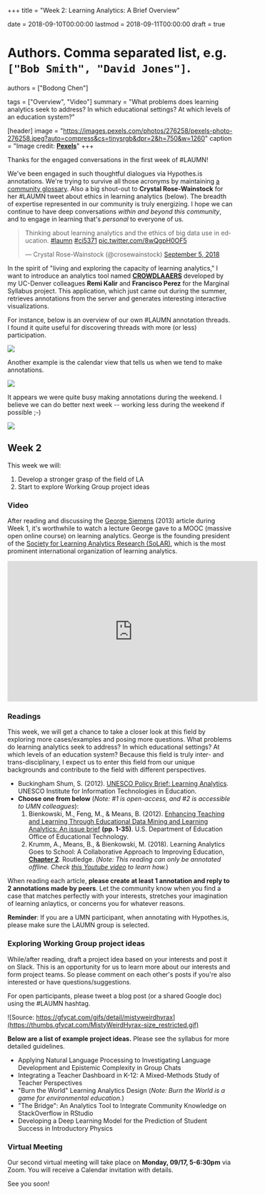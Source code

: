 +++
title = "Week 2: Learning Analytics: A Brief Overview"

date = 2018-09-10T00:00:00
lastmod = 2018-09-11T00:00:00
draft = true

# Authors. Comma separated list, e.g. `["Bob Smith", "David Jones"]`.
authors = ["Bodong Chen"]

tags = ["Overview", "Video"]
summary = "What problems does learning analytics seek to address? In which educational settings? At which levels of an education system?"

[header]
image = "https://images.pexels.com/photos/276258/pexels-photo-276258.jpeg?auto=compress&cs=tinysrgb&dpr=2&h=750&w=1260"
caption = "Image credit: [**Pexels**](https://www.pexels.com/photo/beaded-beads-blur-bubble-276258/)"
+++

Thanks for the engaged conversations in the first week of #LAUMN! 

We've been engaged in such thoughtful dialogues via Hypothes.is annotations. We're trying to survive all those acronyms by maintaining [a community glossary](https://colig.github.io/laumn/post/glossary/). Also a big shout-out to **Crystal Rose-Wainstock** for her #LAUMN tweet about ethics in learning analytics (below). The breadth of expertise represented in our community is truly energizing. I hope we can continue to have deep conversations *within and beyond this community*, and to engage in learning that's *personal* to everyone of us. 

<blockquote class="twitter-tweet" data-lang="en"><p lang="en" dir="ltr">Thinking about learning analytics and the ethics of big data use in education. <a href="https://twitter.com/hashtag/laumn?src=hash&amp;ref_src=twsrc%5Etfw">#laumn</a> <a href="https://twitter.com/hashtag/ci5371?src=hash&amp;ref_src=twsrc%5Etfw">#ci5371</a> <a href="https://t.co/8wQgpH0OF5">pic.twitter.com/8wQgpH0OF5</a></p>&mdash; Crystal Rose-Wainstock (@crosewainstock) <a href="https://twitter.com/crosewainstock/status/1037466767688458240?ref_src=twsrc%5Etfw">September 5, 2018</a></blockquote>
<script async src="https://platform.twitter.com/widgets.js" charset="utf-8"></script>


In the spirit of "living and exploring the capacity of learning analytics," I want to introduce an analytics tool named [**CROWDLAAERS**](http://marginalsyllab.us/crowdlaaers-marginalsyllabus/) developed by my UC-Denver colleagues **Remi Kalir** and **Francisco Perez** for the Marginal Syllabus project. This application, which just came out during the summer, retrieves annotations from the server and generates interesting interactive visualizations.

For instance, below is an overview of our own #LAUMN annotation threads. I found it quite useful for discovering threads with more (or less) participation.

![](../../img/crowdlaaers-1.png)

Another example is the calendar view that tells us when we tend to make annotations. 

![](../../img/crowdlaaers-2.png)

It appears we were quite busy making annotations during the weekend. I believe we can do better next week -- working less during the weekend if possible ;-)

![](https://media.giphy.com/media/13HBDT4QSTpveU/giphy.gif)

## Week 2

This week we will:

1. Develop a stronger grasp of the field of LA
2. Start to explore Working Group project ideas

### Video

After reading and discussing the [George Siemens](https://en.wikipedia.org/wiki/George_Siemens) (2013) article during Week 1, it's worthwhile to watch a lecture George gave to a MOOC (massive open online course) on learning analytics. George is the founding president of the [Society for Learning Analytics Research (SoLAR)](https://solaresearch.org/), which is the most prominent international organization of learning analytics. 

<iframe width="560" height="315" src="https://www.youtube-nocookie.com/embed/KqETXdq68vY?rel=0" frameborder="0" allow="autoplay; encrypted-media" allowfullscreen></iframe>

### Readings

This week, we will get a chance to take a closer look at this field by exploring more cases/examples and posing more questions. What problems do learning analytics seek to address? In which educational settings? At which levels of an education system? Because this field is truly inter- and trans-disciplinary, I expect us to enter this field from our unique backgrounds and contribute to the field with different perspectives. 

- Buckingham Shum, S. (2012). [UNESCO Policy Brief: Learning Analytics](https://iite.unesco.org/pics/publications/en/files/3214711.pdf). UNESCO Institute for Information Technologies in Education. 
- **Choose one from below** (*Note: #1 is open-access, and #2 is accessible to UMN colleagues*):
    1. Bienkowski, M., Feng, M., & Means, B. (2012). [Enhancing Teaching and Learning Through Educational Data Mining and Learning Analytics: An issue brief](https://tech.ed.gov/wp-content/uploads/2014/03/edm-la-brief.pdf) **(pp. 1-35)**. U.S. Department of Education Office of Educational Technology.
    2. Krumm, A., Means, B., & Bienkowski, M. (2018). Learning Analytics Goes to School: A Collaborative Approach to Improving Education, **[Chapter 2](https://drive.google.com/open?id=1LB5J1UytIV2yOq47xKFrnneTJ7YCMJQV)**. Routledge.  (*Note: This reading can only be annotated offline. Check [this Youtube video](https://www.youtube.com/watch?v=YZW6L-0qkwI) to learn how.*)

When reading each article, **please create at least 1 annotation and reply to 2 annotations made by peers**. Let the community know when you find a case that matches perfectly with your interests, stretches your imagination of learning anlaytics, or concerns you for whatever reasons. 

**Reminder**: If you are a UMN participant, when annotating with Hypothes.is, please make sure the LAUMN group is selected.

### Exploring Working Group project ideas

While/after reading, draft a project idea based on your interests and post it on Slack. This is an opportunity for us to learn more about our interests and form project teams. So please comment on each other's posts if you're also interested or have questions/suggestions. 

For open participants, please tweet a blog post (or a shared Google doc) using the #LAUMN hashtag. 

![Source: https://gfycat.com/gifs/detail/mistyweirdhyrax](https://thumbs.gfycat.com/MistyWeirdHyrax-size_restricted.gif)

**Below are a list of example project ideas.** Please see the syllabus for more detailed guidelines. 

- Applying Natural Language Processing to Investigating Language Development and Epistemic Complexity in Group Chats
- Integrating a Teacher Dashboard in K-12: A Mixed-Methods Study of Teacher Perspectives
- "Burn the World" Learning Analytics Design (*Note: Burn the World is a game for environmental education.*)
- "The Bridge": An Analytics Tool to Integrate Community Knowledge on StackOverflow in RStudio
- Developing a Deep Learning Model for the Prediction of Student Success in Introductory Physics

### Virtual Meeting

Our second virtual meeting will take place on **Monday, 09/17, 5-6:30pm** via Zoom. You will receive a Calendar invitation with details. 

See you soon!
